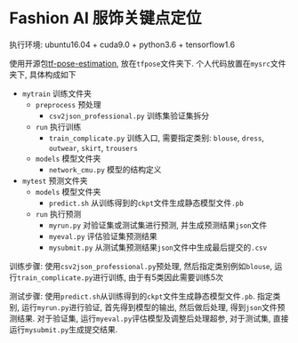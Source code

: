 # Fashion AI 服饰关键点定位

执行环境: ubuntu16.04 + cuda9.0 + python3.6 + tensorflow1.6

使用开源包[tf-pose-estimation](https://github.com/ildoonet/tf-pose-estimation), 
放在`tfpose`文件夹下. 个人代码放置在`mysrc`文件夹下, 具体构成如下

* `mytrain` 训练文件夹
    * `preprocess` 预处理
        * `csv2json_professional.py` 训练集验证集拆分
    * `run` 执行训练
        * `train_complicate.py` 训练入口, 需要指定类别: `blouse`, `dress`, `outwear`, `skirt`, `trousers`
    * `models` 模型文件夹
        * `network_cmu.py` 模型的结构定义
* `mytest` 预测文件夹
    * `models` 模型文件夹
        * `predict.sh` 从训练得到的`ckpt`文件生成静态模型文件`.pb`
    * `run` 执行预测
        * `myrun.py` 对验证集或测试集进行预测, 并生成预测结果`json`文件
        * `myeval.py` 评估验证集预测结果
        * `mysubmit.py` 从测试集预测结果`json`文件中生成最后提交的`.csv`


训练步骤: 使用`csv2json_professional.py`预处理, 然后指定类别例如`blouse`, 
运行`train_complicate.py`进行训练, 由于有5类因此需要训练5次

测试步骤: 使用`predict.sh`从训练得到的`ckpt`文件生成静态模型文件`.pb`. 
指定类别, 运行`myrun.py`进行验证, 首先得到模型的输出, 然后做后处理, 得到`json`文件预测结果. 
对于验证集, 运行`myeval.py`评估模型及调整后处理超参, 对于测试集, 直接运行`mysubmit.py`生成提交结果.